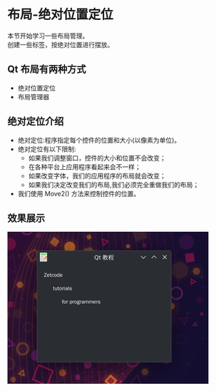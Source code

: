 # 布局-绝对位置定位
本节开始学习一些布局管理。  
创建一些标签，按绝对位置进行摆放。


## Qt 布局有两种方式
- 绝对位置定位
- 布局管理器


## 绝对定位介绍
- 绝对定位:程序指定每个控件的位置和大小(以像素为单位)。
- 绝对定位有以下限制:
  - 如果我们调整窗口，控件的大小和位置不会改变；
  - 在各种平台上应用程序看起来会不一样；
  - 如果改变字体，我们的应用程序的布局就会改变；
  - 如果我们决定改变我们的布局,我们必须完全重做我们的布局；
- 我们使用 Move2() 方法来控制控件的位置。

## 效果展示
![](./images/2023-08-05_18-08.png)

